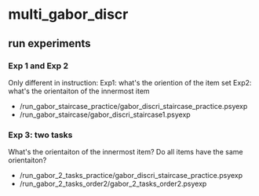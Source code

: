 # multi_gabor_discr

## run experiments

###  Exp 1 and Exp 2
Only different in instruction:
Exp1: what's the oriention of the item set
Exp2: what's the orientaiton of the innermost item

* /run_gabor_staircase_practice/gabor_discri_staircase_practice.psyexp
* /run_gabor_staircase/gabor_discri_staircase1.psyexp

###  Exp 3: two tasks
What's the orientaiton of the innermost item?
Do all items have the same orientaiton?

* /run_gabor_2_tasks_practice/gabor_discri_staircase_practice.psyexp
* /run_gabor_2_tasks_order2/gabor_2_tasks_order2.psyexp



